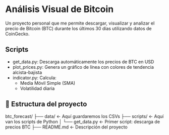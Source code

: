 # Análisis Visual de Bitcoin

Un proyecto personal que me permite descargar, visualizar y analizar el precio de Bitcoin (BTC) durante los últimos 30 días utilizando datos de CoinGecko.

## Scripts

- get_data.py: Descarga automáticamente los precios de BTC en USD
- plot_prices.py: Genera un gráfico de línea con colores de tendencia alcista-bajista
- indicator.py: Calcula:
  - Media Móvil Simple (SMA)
  - Volatilidad diaria

## 📂 Estructura del proyecto



btc_forecast/
├── data/                ← Aquí guardaremos los CSVs
├── scripts/             ← Aquí van los scripts de Python
│   └── get_data.py      ← Primer script: descarga de precios BTC
├── README.md            ← Descripción del proyecto

